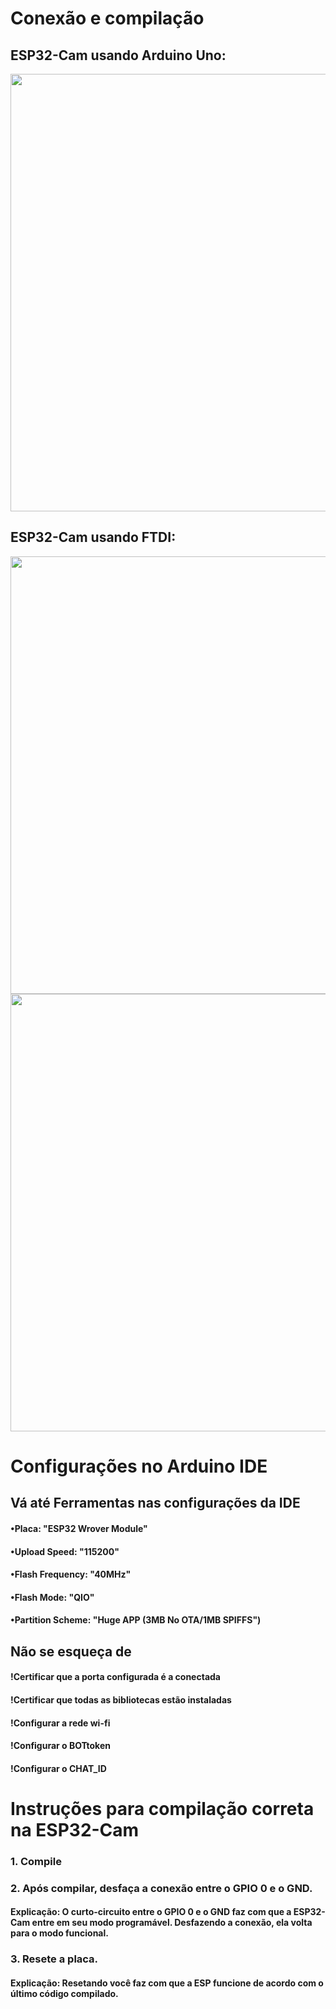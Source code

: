 # Conexão e compilação

## ESP32-Cam usando Arduino Uno:
<img src="https://github.com/IshikawaRasoto/Central-de-Seguranca-Residencial/blob/main/Teste/ESP32-Cam/assets/ESP32CAM-ARDUINO_UNO.png" width = 700>


## ESP32-Cam usando FTDI:
<img src="https://github.com/IshikawaRasoto/Central-de-Seguranca-Residencial/blob/main/Teste/ESP32-Cam/assets/ESP32CAM-FTDI.png" width = 700>
<img src="https://github.com/IshikawaRasoto/Central-de-Seguranca-Residencial/blob/main/Teste/ESP32-Cam/assets/Pinos-FTDI.jpg" width = 700>


# Configurações no Arduino IDE

## Vá até Ferramentas nas configurações da IDE
#### •Placa: "ESP32 Wrover Module"
#### •Upload Speed: "115200"
#### •Flash Frequency: "40MHz"
#### •Flash Mode: "QIO"
#### •Partition Scheme: "Huge APP (3MB No OTA/1MB SPIFFS")

## Não se esqueça de
#### !Certificar que a porta configurada é a conectada
#### !Certificar que todas as bibliotecas estão instaladas
#### !Configurar a rede wi-fi 
#### !Configurar o BOTtoken
#### !Configurar o CHAT_ID


# Instruções para compilação correta na ESP32-Cam

### 1. Compile 
### 2. Após compilar, desfaça a conexão entre o GPIO 0 e o GND. 
#### Explicação: O curto-circuito entre o GPIO 0 e o GND faz com que a ESP32-Cam entre em seu modo programável. Desfazendo a conexão, ela volta para o modo funcional. 
### 3. Resete a placa. 
#### Explicação: Resetando você faz com que a ESP funcione de acordo com o último código compilado.
